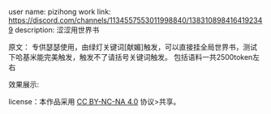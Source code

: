 user name: pizihong 
work link: https://discord.com/channels/1134557553011998840/1383108984164192349
description: 涩涩用世界书

原文：
专供瑟瑟使用，由绿灯关键词[献媚]触发，可以直接挂全局世界书，测试下哈基米能完美触发，触发不了请括号关键词触发。
包括语料一共2500token左右

效果展示:


 license：本作品采用 [CC BY-NC-NA 4.0](https://creativecommons.org/licenses/by-nc-na/4.0/) 协议>共享。
